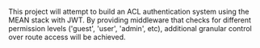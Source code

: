 This project will attempt to build an ACL authentication system using the MEAN stack with JWT.  By providing middleware that checks for different permission levels ('guest', 'user', 'admin', etc), additional granular control over route access will be achieved.